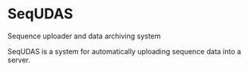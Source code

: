 # SeqUDAS
Sequence uploader and data archiving system

SeqUDAS is a system for automatically uploading sequence data into a server.
